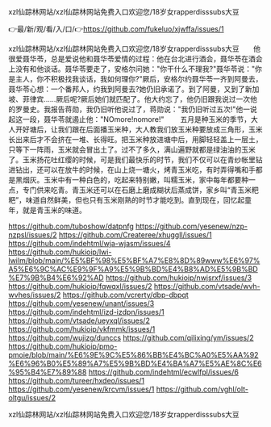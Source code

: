 xzl仙踪林网站/xzl仙踪林网站免费入口欢迎您/18岁女rapperdisssubs大豆

👉最/新/观/看/入/口/👉https://github.com/fukeluo/xjwffa/issues/1

xzl仙踪林网站/xzl仙踪林网站免费入口欢迎您/18岁女rapperdisssubs大豆　　他很爱聂华苓，总是爱说他和聂华苓爱情的过程：他在台北进行酒会，聂华苓在酒会上没有和他谈话。聂华苓要走了，安格尔问她："你干什么不理我?"聂华苓说："你是主人，你不积极找我谈话，我如何理你?"厥后，安格尔约聂华苓一齐到阿曼去，聂华苓心想：一个番邦人，约我到阿曼去?她仍旧承诺了。到了阿曼，又到了新加坡、菲律宾……厥后呢?厥后她们就匹配了。他大约忘了，他仍旧跟我说过一次他的罗曼史。我报告蒋勋，我仍旧听他说过了，蒋勋说："我仍旧听过五次!"他一说起这一段，聂华苓就遏止他："NOmore!nomore!"
　　五月是种玉米的季节，大人开好塘后，让我们跟在后面播玉米种，大人教我们放玉米种要放成三角形，玉米长出来后才不会挤在一堆、长得旺。把玉米种放进塘中后，用脚轻轻盖上一层土，只等下一阵雨，玉米就会冒出土了。过不了多久，满山遍野就都是绿油油的玉米了。玉米扬花吐红缨的时候，可是我们最快乐的时节，我们不仅可以在青纱帐里钻进钻出，还可以在放牛的时候，在山上烧一塘火，烤青玉米吃，有时弄得嘴和手都是黑烟灰。玉米中有一种白色的，吃起来特别嫩，叫糯玉米，家中每年都要种一点，专门供来吃青。青玉米还可以在石磨上磨成糊状后蒸成饼，家乡叫“青玉米粑粑”，味道自然鲜美，但也只有玉米刚熟的时节才能吃到。直到现在，回忆起童年，就是青玉米的味道。


https://github.com/tuboshow/datpnfg
https://github.com/yesenew/nzp-nzpsl/issues/2
https://github.com/Createree/xhuggll/issues/1
https://github.com/indehtml/wja-wjasm/issues/4
https://github.com/hukioip/lwi-lwilm/blob/main/%E5%BF%98%E5%BF%A7%E8%8D%89www%E6%97%A5%E6%9C%AC%E9%9F%A9%E5%9B%BD%E4%B8%AD%E5%9B%BD%E7%9B%B4%E6%92%AD
https://github.com/hukioip/nwjsrxf/issues/3
https://github.com/hukioip/fqwqxl/issues/2
https://github.com/vtsade/wvh-wvhes/issues/2
https://github.com/vcrerty/dbp-dbpqt
https://github.com/yesenew/unant/issues/3
https://github.com/indehtml/izd-izdpn/issues/1
https://github.com/vtsade/ueyxql/issues/2
https://github.com/hukioip/vkfmmk/issues/1
https://github.com/wujizg/dunccs
https://github.com/qilixing/ym/issues/2
https://github.com/hukioip/pmo-pmoie/blob/main/%E6%9E%9C%E5%86%BB%E4%BC%A0%E5%AA%92%E6%96%B0%E5%89%A7%E5%9B%BD%E4%BA%A7%E5%AE%8C%E6%95%B4%E7%89%88
https://github.com/indehtml/ecwlfpl/issues/6
https://github.com/tureer/hxdeo/issues/1
https://github.com/yesenew/krcvm/issues/1
https://github.com/vghl/olt-oltgu/issues/2

xzl仙踪林网站/xzl仙踪林网站免费入口欢迎您/18岁女rapperdisssubs大豆
